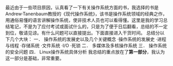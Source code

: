 最近由于一些项目原因，认真看了一下有关操作系统方面的书，我选择的书是Andrew·Tanenbaum教授的《现代操作系统》，该书是操作系统领域的经典之作，用通俗易懂的语言讲解操作系统，使非技术人员也可以看得懂。这里是我的学习总结笔记，不是为了应付考试或面试什么的，只是为了便于日后翻看，总结的不一定到位，敬请见谅。有什么问题可以直接提出。下面直接进入干货时间。
总结分以下几个大块：
一．	操作系统的发展史以及几个关键概念
·操作系统的发展史
·进程与线程
·存储系统
·文件系统
·I/O
·死锁
二．	多媒体及多核操作系统
三．	操作系统的安全问题
四．	Linux操作系统具体分析
我总结的重点放在了**第一部分**，我认为这一部分是基础，非常重要。
